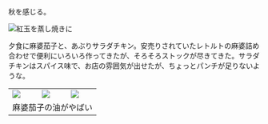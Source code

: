 秋を感じる。

![紅玉を蒸し焼きに](https://photos.apkas.net/medium/202409/20240926-181142.webp)

夕食に麻婆茄子と、あぶりサラダチキン。安売りされていたレトルトの麻婆詰め合わせで便利にいろいろ作ってきたが、そろそろストックが尽きてきた。サラダチキンはスパイス味で、お店の雰囲気が出せたが、ちょっとパンチが足りないような。

<table>
  <tr>
    <td><img class="caption" src="https://photos.apkas.net/medium/202409/20240926-190232.webp" /></td>
    <td><img class="caption" src="https://photos.apkas.net/medium/202409/20240926-190442.webp" /></td>
    <td><img class="caption" src="https://photos.apkas.net/medium/202409/20240926-191549.webp" /></td>
  </tr>
  <tr>
    <td colspan="3">麻婆茄子の油がやばい</td>
  </tr>
</table>
